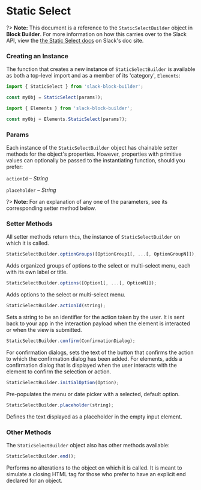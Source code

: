 # Static Select

?> **Note:** This document is a reference to the `StaticSelectBuilder` object in **Block Builder**. For more information on how this carries over to the Slack API, view the [the Static Select docs](https:&#x2F;&#x2F;api.slack.com&#x2F;reference&#x2F;block-kit&#x2F;block-elements#static_select) on Slack's doc site.

### Creating an Instance 

The function that creates a new instance of `StaticSelectBuilder` is available as both a top-level import and as a member of its 'category', `Elements`:

```javascript
import { StaticSelect } from 'slack-block-builder';

const myObj = StaticSelect(params?);

```

```javascript
import { Elements } from 'slack-block-builder';

const myObj = Elements.StaticSelect(params?);
```

### Params

Each instance of the `StaticSelectBuilder` object has chainable setter methods for the object's properties. However, properties with primitive values can optionally be passed to the instantiating function, should you prefer:

`actionId` – *String*

`placeholder` – *String*


?> **Note:** For an explanation of any one of the parameters, see its corresponding setter method below.

### Setter Methods

All setter methods return `this`, the instance of `StaticSelectBuilder` on which it is called.

```javascript
StaticSelectBuilder.optionGroups([OptionGroup1[, ...[, OptionGroupN]]);
```

Adds organized groups of options to the select or multi-select menu, each with its own label or title. 
```javascript
StaticSelectBuilder.options([Option1[, ...[, OptionN]]);
```

Adds options to the select or multi-select menu. 
```javascript
StaticSelectBuilder.actionId(string);
```

Sets a string to be an identifier for the action taken by the user. It is sent back to your app in the interaction payload when the element is interacted or when the view is submitted. 
```javascript
StaticSelectBuilder.confirm(ConfirmationDialog);
```

For confirmation dialogs, sets the text of the button that confirms the action to which the confirmation dialog has been added. For elements, adds a confirmation dialog that is displayed when the user interacts with the element to confirm the selection or action. 
```javascript
StaticSelectBuilder.initialOption(Option);
```

Pre-populates the menu or date picker with a selected, default option. 
```javascript
StaticSelectBuilder.placeholder(string);
```

Defines the text displayed as a placeholder in the empty input element. 

### Other Methods

The `StaticSelectBuilder` object also has other methods available:

```javascript
StaticSelectBuilder.end();
```

Performs no alterations to the object on which it is called. It is meant to simulate a closing HTML tag for those who prefer to have an explicit end declared for an object. 
